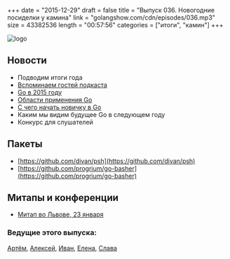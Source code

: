 +++
date = "2015-12-29"
draft = false
title = "Выпуск 036. Новогодние посиделки у камина"
link = "golangshow.com/cdn/episodes/036.mp3"
size = 43382536
length = "00:57:56"
categories = ["итоги", "камин"]
+++

![logo](/images/go_fireplace.png)

## Новости
- Подводим итоги года
- [Вспоминаем гостей подкаста](https://golangshow.com/categories/гости/)
- [Go в 2015 году](http://habrahabr.ru/post/274057/)
- [Области применения Go](https://habrastorage.org/files/d46/a17/ee7/d46a17ee745640cc804aa1a01f5a66d4.png)
- [С чего начать новичку в Go](http://habrahabr.ru/post/269355/)
- Каким мы видим будущее Go в следующем году
- Конкурс для слушателей

## Пакеты
- [https://github.com/divan/psh](https://github.com/divan/psh)
- [https://github.com/progrium/go-basher](https://github.com/progrium/go-basher)

## Митапы и конференции
- [Митап во Львове, 23 января](http://www.meetup.com/Lviv-Golang-Group/events/227453083/)

### Ведущие этого выпуска:
[Артём](https://twitter.com/miolini), [Алексей](https://twitter.com/paaleksey), [Иван](https://twitter.com/idanyliuk), [Елена](https://twitter.com/webdeva), [Слава](https://twitter.com/m0sth8)
